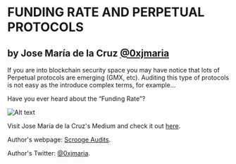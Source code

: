 # FUNDING RATE AND PERPETUAL PROTOCOLS 
## by Jose María de la Cruz [@0xjmaria](https://twitter.com/0xjmaria)
If you are into blockchain security space you may have notice that lots of Perpetual protocols are emerging (GMX, etc). Auditing this type of protocols is not easy as the introduce complex terms, for example…

Have you ever heard about the “Funding Rate”?

![Alt text](https://github.com/JMariadlcs/blog/blob/0xjmaria/public/media/funding_rate.png)

Visit Jose María de la Cruz's Medium and check it out [here](https://medium.com/@0xjmaria/funding-rate-and-perpetual-protocols-8bf60adcfc7c).

Author's webpage: [Scrooge Audits](https://scroogeaudits.com/portfolio).

Author's Twitter: [@0xjmaria](https://twitter.com/0xjmaria).